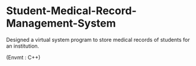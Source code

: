 # Student-Medical-Record-Management-System

Designed a virtual system program to store medical records of students for an institution. 

(Envmt : C++)
